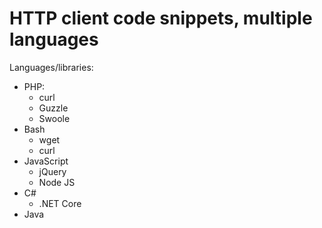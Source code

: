 # HTTP client code snippets, multiple languages

Languages/libraries:
 - PHP:
   - curl
   - Guzzle
   - Swoole
 - Bash
   - wget
   - curl
 - JavaScript
   - jQuery
   - Node JS
 - C#
   - .NET Core
 - Java